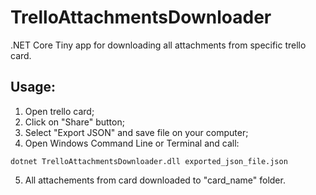 # TrelloAttachmentsDownloader
.NET Core Tiny app for downloading all attachments from specific trello card.

## Usage:
1) Open trello card;
2) Click on "Share" button;
3) Select "Export JSON" and save file on your computer;
4) Open Windows Command Line or Terminal and call:

``` dotnet TrelloAttachmentsDownloader.dll exported_json_file.json ```

5) All attachements from card downloaded to "card_name" folder.
